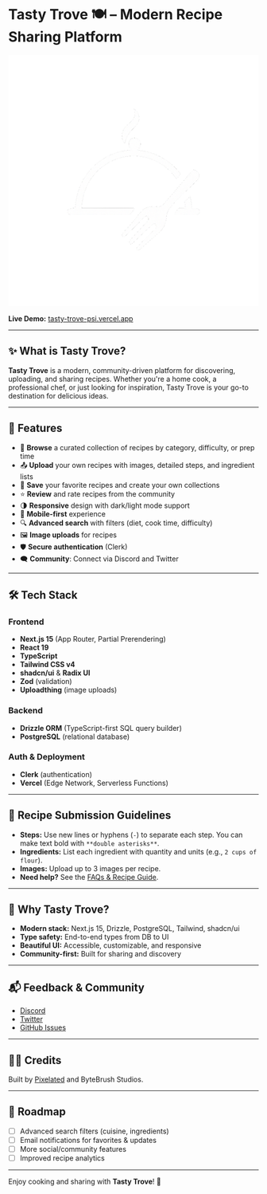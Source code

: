 # Tasty Trove 🍽️ – Modern Recipe Sharing Platform

![Tasty Trove Logo](./public/logo.png)

**Live Demo:** [tasty-trove-psi.vercel.app](https://tasty-trove-psi.vercel.app)

---

## ✨ What is Tasty Trove?

**Tasty Trove** is a modern, community-driven platform for discovering, uploading, and sharing recipes. Whether you're a home cook, a professional chef, or just looking for inspiration, Tasty Trove is your go-to destination for delicious ideas.

---

## 🚩 Features

- 🥗 **Browse** a curated collection of recipes by category, difficulty, or prep time
- 📤 **Upload** your own recipes with images, detailed steps, and ingredient lists
- 💾 **Save** your favorite recipes and create your own collections
- ⭐ **Review** and rate recipes from the community
- 🌗 **Responsive** design with dark/light mode support
- 📱 **Mobile-first** experience
- 🔍 **Advanced search** with filters (diet, cook time, difficulty)
- 🖼️ **Image uploads** for recipes
- 🛡️ **Secure authentication** (Clerk)
- 🗨️ **Community**: Connect via Discord and Twitter

---

## 🛠️ Tech Stack

### Frontend

- **Next.js 15** (App Router, Partial Prerendering)
- **React 19**
- **TypeScript**
- **Tailwind CSS v4**
- **shadcn/ui** & **Radix UI**
- **Zod** (validation)
- **Uploadthing** (image uploads)

### Backend

- **Drizzle ORM** (TypeScript-first SQL query builder)
- **PostgreSQL** (relational database)

### Auth & Deployment

- **Clerk** (authentication)
- **Vercel** (Edge Network, Serverless Functions)

---

## 📝 Recipe Submission Guidelines

- **Steps:** Use new lines or hyphens (`-`) to separate each step. You can make text bold with `**double asterisks**`.
- **Ingredients:** List each ingredient with quantity and units (e.g., `2 cups of flour`).
- **Images:** Upload up to 3 images per recipe.
- **Need help?** See the [FAQs & Recipe Guide](https://tasty-trove-psi.vercel.app/faqs).

---

## 🌟 Why Tasty Trove?

- **Modern stack:** Next.js 15, Drizzle, PostgreSQL, Tailwind, shadcn/ui
- **Type safety:** End-to-end types from DB to UI
- **Beautiful UI:** Accessible, customizable, and responsive
- **Community-first:** Built for sharing and discovery

---

## 📬 Feedback & Community

- [Discord](https://discord.gg/Vv2bdC44Ge)
- [Twitter](https://twitter.com/CodeMeAPixel)
- [GitHub Issues](https://github.com/CodeMeAPixel/tastytrove/issues)

---

## 👨‍💻 Credits

Built by [Pixelated](https://codemeapixel.dev/) and ByteBrush Studios.

---

## 📅 Roadmap

- [ ] Advanced search filters (cuisine, ingredients)
- [ ] Email notifications for favorites & updates
- [ ] More social/community features
- [ ] Improved recipe analytics

---

Enjoy cooking and sharing with **Tasty Trove**! 🍲
